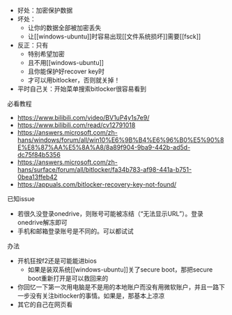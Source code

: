 - 好处：加密保护数据
- 坏处：
  - 让你的数据全部被加密丢失
  - 让[[windows-ubuntu]]时容易出现[[文件系统损坏]]需要[[fsck]]
- 反正：只有
  - 特别希望加密
  - 且不用[[windows-ubuntu]]
  - 且你能保护好recover key时
  - 才可以用bitlocker，否则就关掉！
- 平时自己关：开始菜单搜索bitlocker很容易看到

必看教程
- https://www.bilibili.com/video/BV1uP4y1s7e9/
- https://www.bilibili.com/read/cv12791018
- https://answers.microsoft.com/zh-hans/windows/forum/all/win10%E6%9B%B4%E6%96%B0%E5%90%8E%E8%87%AA%E5%8A%A8/8a89f904-9ba9-442b-ad5d-dc75f84b5356
- https://answers.microsoft.com/zh-hans/surface/forum/all/bitlocker/fa34b783-af98-441a-b751-0bea13ffeb42
- https://appuals.com/bitlocker-recovery-key-not-found/

已知issue
- 若很久没登录onedrive，则账号可能被冻结（“无法显示URL”）。登录onedrive解冻即可
- 手机和邮箱登录账号是不同的。可以都试试

办法
- 开机狂按f2还是可能能进bios
  - 如果是装双系统[[windows-ubuntu]]关了secure boot，那把secure boot重新打开是可以救回来的
- 你回忆一下第一次用电脑是不是用的本地账户而没有用微软账户，并且一路下一步没有关注bitlocker的事情。如果是，那基本上凉凉
- 其它的自己在网页看